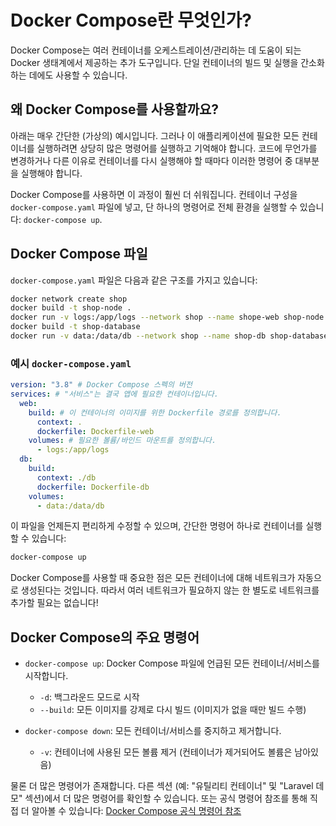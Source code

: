 
# Docker Compose란 무엇인가?

Docker Compose는 여러 컨테이너를 오케스트레이션/관리하는 데 도움이 되는 Docker 생태계에서 제공하는 추가 도구입니다. 
단일 컨테이너의 빌드 및 실행을 간소화하는 데에도 사용할 수 있습니다.

## 왜 Docker Compose를 사용할까요?

아래는 매우 간단한 (가상의) 예시입니다. 그러나 이 애플리케이션에 필요한 모든 컨테이너를 실행하려면 상당히 많은 명령어를 실행하고 기억해야 합니다.
코드에 무언가를 변경하거나 다른 이유로 컨테이너를 다시 실행해야 할 때마다 이러한 명령어 중 대부분을 실행해야 합니다.

Docker Compose를 사용하면 이 과정이 훨씬 더 쉬워집니다.
컨테이너 구성을 `docker-compose.yaml` 파일에 넣고, 단 하나의 명령어로 전체 환경을 실행할 수 있습니다: `docker-compose up`.

## Docker Compose 파일

`docker-compose.yaml` 파일은 다음과 같은 구조를 가지고 있습니다:

```bash
docker network create shop
docker build -t shop-node .
docker run -v logs:/app/logs --network shop --name shope-web shop-node
docker build -t shop-database
docker run -v data:/data/db --network shop --name shop-db shop-database
```

### 예시 `docker-compose.yaml`

```yaml
version: "3.8" # Docker Compose 스펙의 버전
services: # "서비스"는 결국 앱에 필요한 컨테이너입니다.
  web:
    build: # 이 컨테이너의 이미지를 위한 Dockerfile 경로를 정의합니다.
      context: .
      dockerfile: Dockerfile-web
    volumes: # 필요한 볼륨/바인드 마운트를 정의합니다.
      - logs:/app/logs
  db:
    build:
      context: ./db
      dockerfile: Dockerfile-db
    volumes:
      - data:/data/db
```

이 파일을 언제든지 편리하게 수정할 수 있으며, 간단한 명령어 하나로 컨테이너를 실행할 수 있습니다:

```bash
docker-compose up
```

Docker Compose를 사용할 때 중요한 점은 모든 컨테이너에 대해 네트워크가 자동으로 생성된다는 것입니다. 
따라서 여러 네트워크가 필요하지 않는 한 별도로 네트워크를 추가할 필요는 없습니다!

## Docker Compose의 주요 명령어

- `docker-compose up`: Docker Compose 파일에 언급된 모든 컨테이너/서비스를 시작합니다.
  - `-d`: 백그라운드 모드로 시작
  - `--build`: 모든 이미지를 강제로 다시 빌드 (이미지가 없을 때만 빌드 수행)

- `docker-compose down`: 모든 컨테이너/서비스를 중지하고 제거합니다.
  - `-v`: 컨테이너에 사용된 모든 볼륨 제거 (컨테이너가 제거되어도 볼륨은 남아있음)

물론 더 많은 명령어가 존재합니다. 다른 섹션 (예: "유틸리티 컨테이너" 및 "Laravel 데모" 섹션)에서 더 많은 명령어를 확인할 수 있습니다. 
또는 공식 명령어 참조를 통해 직접 더 알아볼 수 있습니다: [Docker Compose 공식 명령어 참조](https://docs.docker.com/compose/reference/)
